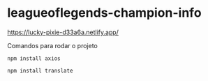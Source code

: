 # leagueoflegends-champion-info

https://lucky-pixie-d33a6a.netlify.app/

Comandos para rodar o projeto

```
npm install axios
```
```
npm install translate
```
